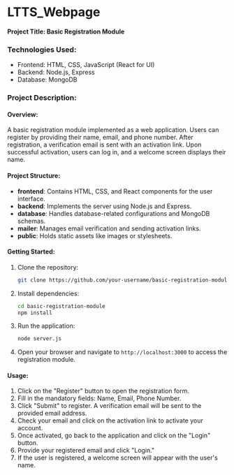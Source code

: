 # LTTS_Webpage

**Project Title: Basic Registration Module**

### Technologies Used:
- Frontend: HTML, CSS, JavaScript (React for UI)
- Backend: Node.js, Express
- Database: MongoDB

### Project Description:

#### Overview:
A basic registration module implemented as a web application. Users can register by providing their name, email, and phone number. After registration, a verification email is sent with an activation link. Upon successful activation, users can log in, and a welcome screen displays their name.

#### Project Structure:

- **frontend**: Contains HTML, CSS, and React components for the user interface.
- **backend**: Implements the server using Node.js and Express.
- **database**: Handles database-related configurations and MongoDB schemas.
- **mailer**: Manages email verification and sending activation links.
- **public**: Holds static assets like images or stylesheets.

#### Getting Started:

1. Clone the repository:
   ```bash
   git clone https://github.com/your-username/basic-registration-module.git
   ```

2. Install dependencies:
   ```bash
   cd basic-registration-module
   npm install
   ```

4. Run the application:
   ```bash
   node server.js
   ```

5. Open your browser and navigate to `http://localhost:3000` to access the registration module.

#### Usage:

1. Click on the "Register" button to open the registration form.
2. Fill in the mandatory fields: Name, Email, Phone Number.
3. Click "Submit" to register. A verification email will be sent to the provided email address.
4. Check your email and click on the activation link to activate your account.
5. Once activated, go back to the application and click on the "Login" button.
6. Provide your registered email and click "Login."
7. If the user is registered, a welcome screen will appear with the user's name.



